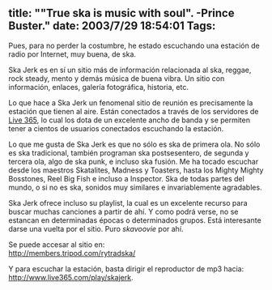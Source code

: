 title: "\"True ska is music with soul\". -Prince Buster."
date: 2003/7/29 18:54:01
Tags: 
---
<p>Pues, para no perder la costumbre, he estado escuchando una estación de radio por Internet, muy buena, de ska.</p>

<p>Ska Jerk es en sí un sitio más de información relacionada al ska, reggae, rock steady, mento y demás música de buena vibra. Un sitio con información, enlaces, galería fotográfica, historia, etc.</p>

<p>Lo que hace a Ska Jerk un fenomenal sitio de reunión es precisamente la estación que tienen al aire. Están conectados a través de los servidores de <a href="http://web.archive.org/web/20030806073515/http://www.live365.com/">Live 365</a>, lo cual los dota de un excelente ancho de banda y se permiten tener a cientos de usuarios conectados escuchando la estación.</p>

<p>Lo que me gusta de Ska Jerk es que no sólo es ska de primera ola. No sólo es ska tradicional, también programan ska postsesentero, de segunda y tercera ola, algo de ska punk, e incluso ska fusión. Me ha tocado escuchar desde los maestros Skatalites, Madness y Toasters, hasta los Mighty Mighty Bosstones, Reel Big Fish e incluso a Inspector. Ska de todas partes del mundo, o si no es ska, sonidos muy similares e invariablemente agradables.</p>

<p>Ska Jerk ofrece incluso su playlist, la cual es un excelente recurso para buscar muchas canciones a partir de ahí. Y como podrá verse, no se estancan en determinadas épocas o determinados grupos. Está interesante darse una vuelta por el sitio. Puro <em>skavoovie</em> por ahí.</p>

<p>Se puede accesar al sitio en:<br/><a href="http://web.archive.org/web/20030806073515/http://members.tripod.com/rytradska/"><a href="http://members.tripod.com/rytradska/">http://members.tripod.com/rytradska/</a></a></p>

<p>Y para escuchar la estación, basta dirigir el reproductor de mp3 hacia:<br/><a href="http://web.archive.org/web/20030806073515/http://www.live365.com/play/skajerk"><a href="http://www.live365.com/play/skajerk">http://www.live365.com/play/skajerk</a></a>.</p>
